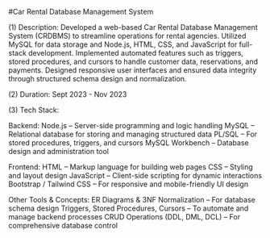 #Car Rental Database Management System

(1) Description: Developed a web-based Car Rental Database Management System (CRDBMS) to streamline operations for rental agencies. Utilized MySQL for data storage and Node.js, HTML, CSS, and JavaScript for full-stack development. Implemented automated features such as triggers, stored procedures, and cursors to handle customer data, reservations, and payments. Designed responsive user interfaces and ensured data integrity through structured schema design and normalization.

(2) Duration: Sept 2023 - Nov 2023

(3) Tech Stack:

Backend: Node.js – Server-side programming and logic handling MySQL – Relational database for storing and managing structured data PL/SQL – For stored procedures, triggers, and cursors MySQL Workbench – Database design and administration tool

Frontend: HTML – Markup language for building web pages CSS – Styling and layout design JavaScript – Client-side scripting for dynamic interactions Bootstrap / Tailwind CSS – For responsive and mobile-friendly UI design

Other Tools & Concepts: ER Diagrams & 3NF Normalization – For database schema design Triggers, Stored Procedures, Cursors – To automate and manage backend processes CRUD Operations (DDL, DML, DCL) – For comprehensive database control
